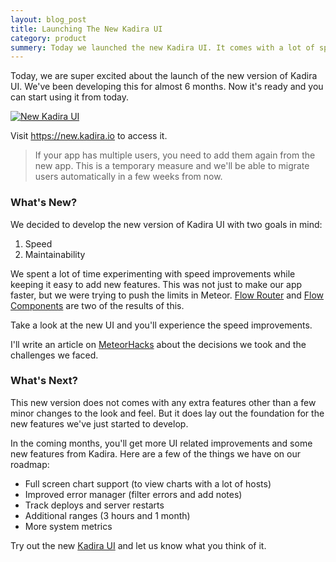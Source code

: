```yaml
---
layout: blog_post
title: Launching The New Kadira UI
category: product
summery: Today we launched the new Kadira UI. It comes with a lot of speed an stability improvements. Give it a try.
---
```


Today, we are super excited about the launch of the new version of Kadira UI. We've been developing this for almost 6 months. Now it's ready and you can start using it from today.

[![New Kadira UI](https://cldup.com/aUSCtHP9El.png)](https://new.kadira.io)

Visit <https://new.kadira.io> to access it.

> If your app has multiple users, you need to add them again from the new app. This is a temporary measure and we'll be able to migrate users automatically in a few weeks from now.

### What's New?

We decided to develop the new version of Kadira UI with two goals in mind:

1. Speed 
2. Maintainability

We spent a lot of time experimenting with speed improvements while keeping it easy to add new features. This was not just to make our app faster, but we were trying to push the limits in Meteor. [Flow Router](https://github.com/meteorhacks/flow-router) and [Flow Components](https://github.com/meteorhacks/flow-components) are two of the results of this.

Take a look at the new UI and you'll experience the speed improvements.

I'll write an article on [MeteorHacks](https://meteorhacks.com/) about the decisions we took and the challenges we faced.

### What's Next?

This new version does not comes with any extra features other than a few minor changes to the look and feel. But it does lay out the foundation for the new features we've just started to develop.

In the coming months, you'll get more UI related improvements and some new features from Kadira. Here are a few of the things we have on our roadmap:

* Full screen chart support (to view charts with a lot of hosts)
* Improved error manager (filter errors and add notes)
* Track deploys and server restarts
* Additional ranges (3 hours and 1 month)
* More system metrics

Try out the new [Kadira UI](https://new.kadira.io/) and let us know what you think of it.

